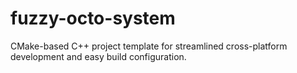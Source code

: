 # fuzzy-octo-system
CMake-based C++ project template for streamlined cross-platform development and easy build configuration.
